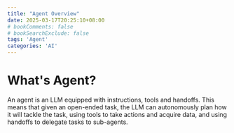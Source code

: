 ```yaml
---
title: "Agent Overview"
date: 2025-03-17T20:25:10+08:00
# bookComments: false
# bookSearchExclude: false
tags: 'Agent'
categories: 'AI'
---
```


# What's Agent?

An agent is an LLM equipped with instructions, tools and handoffs. This means that given an open-ended task, the LLM can autonomously plan how it will tackle the task, using tools to take actions and acquire data, and using handoffs to delegate tasks to sub-agents. 
